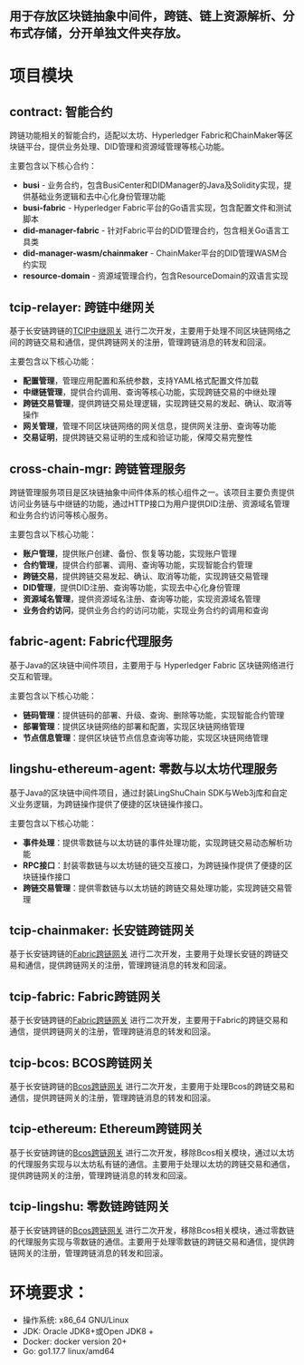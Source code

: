## 用于存放区块链抽象中间件，跨链、链上资源解析、分布式存储，分开单独文件夹存放。

# 项目模块

## contract: 智能合约

跨链功能相关的智能合约，适配以太坊、Hyperledger Fabric和ChainMaker等区块链平台，提供业务处理、DID管理和资源域管理等核心功能。

主要包含以下核心合约：

- **busi** - 业务合约，包含BusiCenter和DIDManager的Java及Solidity实现，提供基础业务逻辑和去中心化身份管理功能
- **busi-fabric** - Hyperledger Fabric平台的Go语言实现，包含配置文件和测试脚本
- **did-manager-fabric** - 针对Fabric平台的DID管理合约，包含相关Go语言工具类
- **did-manager-wasm/chainmaker** - ChainMaker平台的DID管理WASM合约实现
- **resource-domain** - 资源域管理合约，包含ResourceDomain的双语言实现

## tcip-relayer: 跨链中继网关

基于长安链跨链的[TCIP中继网关](https://git.chainmaker.org.cn/chainmaker/tcip-relayer) 进行二次开发，主要用于处理不同区块链网络之间的跨链交易和通信，提供跨链网关的注册，管理跨链消息的转发和回滚。

主要包含以下核心功能：

- **配置管理**，管理应用配置和系统参数，支持YAML格式配置文件加载
- **中继链管理**，提供合约调用、查询等核心功能，实现跨链交易的中继处理
- **跨链交易管理**，提供跨链交易处理逻辑，实现跨链交易的发起、确认、取消等操作
- **网关管理**，管理不同区块链网络的网关信息，提供网关注册、查询等功能
- **交易证明**，提供跨链交易证明的生成和验证功能，保障交易完整性

## cross-chain-mgr: 跨链管理服务

跨链管理服务项目是区块链抽象中间件体系的核心组件之一。该项目主要负责提供访问业务链与中继链的功能，通过HTTP接口为用户提供DID注册、资源域名管理和业务合约访问等核心服务。

主要包含以下核心功能：

- **账户管理**，提供账户创建、备份、恢复等功能，实现账户管理
- **合约管理**，提供合约部署、调用、查询等功能，实现智能合约管理
- **跨链交易**，提供跨链交易发起、确认、取消等功能，实现跨链交易管理
- **DID管理**，提供DID注册、查询等功能，实现去中心化身份管理
- **资源域名管理**，提供资源域名注册、查询等功能，实现资源域名管理
- **业务合约访问**，提供业务合约的访问功能，实现业务合约的调用和查询

## fabric-agent: Fabric代理服务

基于Java的区块链中间件项目，主要用于与 Hyperledger Fabric 区块链网络进行交互和管理。

主要包含以下核心功能：
- **链码管理**：提供链码的部署、升级、查询、删除等功能，实现智能合约管理
- **部署管理**：提供区块链网络的部署和配置，实现区块链网络管理
- **节点信息管理**：提供区块链节点信息查询等功能，实现区块链网络管理

## lingshu-ethereum-agent: 零数与以太坊代理服务

基于Java的区块链中间件项目，通过封装LingShuChain SDK与Web3j库和自定义业务逻辑，为跨链操作提供了便捷的区块链操作接口。

主要包含以下核心功能：

- **事件处理**：提供零数链与以太坊链的事件处理功能，实现跨链交易动态解析功能
- **RPC接口**：封装零数链与以太坊链的链交互接口，为跨链操作提供了便捷的区块链操作接口
- **跨链交易管理**：提供零数链与以太坊链的跨链交易处理功能，实现跨链交易管理

## tcip-chainmaker: 长安链跨链网关
基于长安链跨链的[Fabric跨链网关](https://git.chainmaker.org.cn/chainmaker/tcip-chainmaker) 进行二次开发，主要用于处理长安链的跨链交易和通信，提供跨链网关的注册，管理跨链消息的转发和回滚。

## tcip-fabric: Fabric跨链网关
基于长安链跨链的[Fabric跨链网关](https://git.chainmaker.org.cn/chainmaker/tcip-fabric) 进行二次开发，主要用于Fabric的跨链交易和通信，提供跨链网关的注册，管理跨链消息的转发和回滚。

## tcip-bcos: BCOS跨链网关
基于长安链跨链的[Bcos跨链网关](https://git.chainmaker.org.cn/chainmaker/tcip-bcos) 进行二次开发，主要用于处理Bcos的跨链交易和通信，提供跨链网关的注册，管理跨链消息的转发和回滚。

## tcip-ethereum: Ethereum跨链网关
基于长安链跨链的[Bcos跨链网关](https://git.chainmaker.org.cn/chainmaker/tcip-bcos) 进行二次开发，移除Bcos相关模块，通过以太坊的代理服务实现与以太坊私有链的通信。主要用于处理以太坊的跨链交易和通信，提供跨链网关的注册，管理跨链消息的转发和回滚。

## tcip-lingshu: 零数链跨链网关
基于长安链跨链的[Bcos跨链网关](https://git.chainmaker.org.cn/chainmaker/tcip-bcos) 进行二次开发，移除Bcos相关模块，通过零数链的代理服务实现与零数链的通信。主要用于处理零数链的跨链交易和通信，提供跨链网关的注册，管理跨链消息的转发和回滚。

# 环境要求：
* 操作系统: x86_64 GNU/Linux
* JDK: Oracle JDK8+或Open JDK8 +
* Docker: docker version 20+
* Go: go1.17.7 linux/amd64
